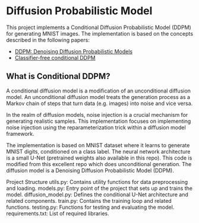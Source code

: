 # Diffusion Probabilistic Model
This project implements a Conditional Diffusion Probabilistic Model (DDPM) for generating MNIST images. The implementation is based on the concepts described in the following papers:

- [DDPM: Denoising Diffusion Probabilistic Models](https://arxiv.org/abs/2006.11239)
- [Classifier-free conditional DDPM](https://arxiv.org/abs/2207.12598)

## **What is Conditional DDPM?**
A conditional diffusion model is a modification of an unconditional diffusion model. An unconditional diffusion model treats the generation process as a Markov chain of steps that turn data (e.g. images) into noise and vice versa.

In the realm of diffusion models, noise injection is a crucial mechanism for generating realistic samples. This implementation focuses on implementing noise injection using the reparameterization trick within a diffusion model framework.

The implementation is based on MNIST dataset where it learns to generate MNIST digits, conditioned on a class label. The neural network architecture is a small U-Net (pretrained weights also available in this repo). This code is modified from this excellent repo which does unconditional generation. The diffusion model is a Denoising Diffusion Probabilistic Model (DDPM).

Project Structure
utils.py: Contains utility functions for data preprocessing and loading.
models.py: Entry point of the project that sets up and trains the model.
diffusion_model.py: Defines the conditional U-Net architecture and related components.
train.py: Contains the training loop and related functions.
testing.py: Functions for testing and evaluating the model.
requirements.txt: List of required libraries.